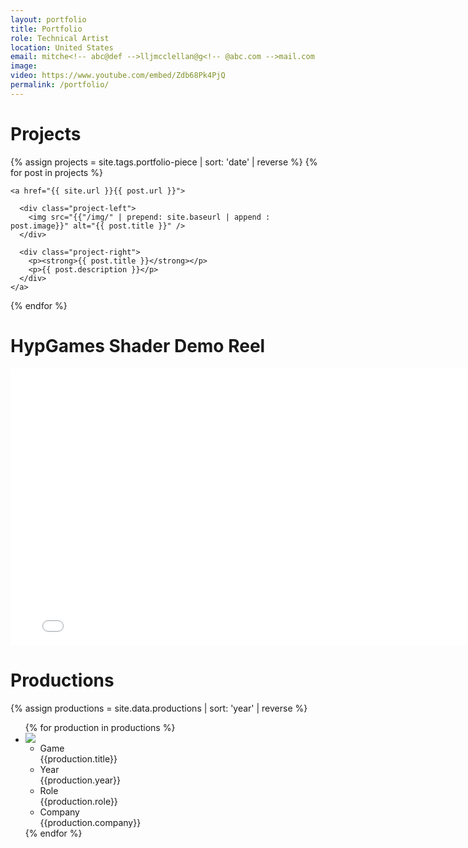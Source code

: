 ```yaml
---
layout: portfolio
title: Portfolio
role: Technical Artist
location: United States
email: mitche<!-- abc@def -->lljmcclellan@g<!-- @abc.com -->mail.com
image:
video: https://www.youtube.com/embed/Zdb68Pk4PjQ
permalink: /portfolio/
---
```


# Projects

{% assign projects = site.tags.portfolio-piece | sort: 'date' | reverse %}
{% for post in projects %}

  <article class="project">

    <a href="{{ site.url }}{{ post.url }}">

      <div class="project-left">
        <img src="{{"/img/" | prepend: site.baseurl | append : post.image}}" alt="{{ post.title }}" />
      </div>

      <div class="project-right">
        <p><strong>{{ post.title }}</strong></p>
        <p>{{ post.description }}</p>
      </div>
    </a>
  </article>
{% endfor %}

# HypGames Shader Demo Reel

<div class="videoWrapper">
    <iframe controls="2" frameborder="0" scrolling="no" marginheight="0" marginwidth="0" width="788.54" height="443" type="text/html" src="{{ page.video }}?autoplay=0&fs=1&iv_load_policy=3&showinfo=0&rel=0&cc_load_policy=0&start=0&end=0"></iframe>
</div>


# Productions

{% assign productions = site.data.productions | sort: 'year' | reverse %}
<ul class="production-list">
{% for production in productions %}
  <li class="production-item">
    <div class="production-image">
      <img src="{{site.baseurl}}/img/portfolio/{{production.image}}" />
    </div>
    <ul class="production-info">
      <li class="production-info-line">
        <div class="production-info-label color-darker">Game</div>
        <div class="production-info-value">{{production.title}}</div>
      </li>
      <li class="production-info-line">
        <div class="production-info-label color-darker">Year</div>
        <div class="production-info-value">{{production.year}}</div>
      </li>
      <li class="production-info-line">
        <div class="production-info-label color-darker">Role</div>
        <div class="production-info-value">{{production.role}}</div>
      </li>
      <li class="production-info-line">
        <div class="production-info-label color-darker">Company</div>
        <div class="production-info-value">{{production.company}}</div>
      </li>
    </ul>
  </li>
{% endfor %}
</ul>
